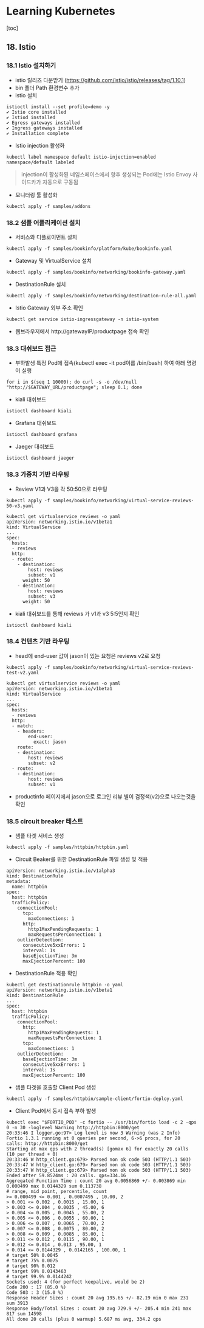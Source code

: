 # Learning Kubernetes

[toc]

##  18. Istio

### 18.1 Istio 설치하기

- istio 릴리즈 다운받기 (https://github.com/istio/istio/releases/tag/1.10.1)
- bin 폴더 Path 환경변수 추가 
- istio 설치
```{bash}
istioctl install --set profile=demo -y
✔ Istio core installed
✔ Istiod installed
✔ Egress gateways installed
✔ Ingress gateways installed
✔ Installation complete
```

- Istio injection 활성화
```{bash}
kubectl label namespace default istio-injection=enabled
namespace/default labeled
```
> injection이 활성화된 네임스페이스에서 향후 생성되는 Pod에는 Istio Envoy 사이드카가 자동으로 구동됨

- 모니터링 툴 활성화
 ```{bash}
kubectl apply -f samples/addons
 ```

### 18.2 샘플 어플리케이션 설치

- 서비스와 디플로이먼트 설치
```{bash}
kubectl apply -f samples/bookinfo/platform/kube/bookinfo.yaml
```

- Gateway 및 VirtualService 설치
```{bash}
kubectl apply -f samples/bookinfo/networking/bookinfo-gateway.yaml
```

- DestinationRule 설치
```{bash}
kubectl apply -f samples/bookinfo/networking/destination-rule-all.yaml
```

- Istio Gateway 외부 주소 확인
```{bash}
kubectl get service istio-ingressgateway -n istio-system
```

- 웹브라우저에서 http://gatewayIP/productpage 접속 확인


### 18.3 대쉬보드 접근

- 부하발생
특정 Pod에 접속(kubectl exec -it pod이름 /bin/bash) 하여 아래 명령어 실행
```
for i in $(seq 1 10000); do curl -s -o /dev/null "http://$GATEWAY_URL/productpage"; sleep 0.1; done
```

- kiali 대쉬보드
```{bash}
istioctl dashboard kiali
```

- Grafana 대쉬보드
```{bash}
istioctl dashboard grafana
```

- Jaeger 대쉬보드
```{bash}
istioctl dashboard jaeger
```

### 18.3 가중치 기반 라우팅 

- Review V1과 V3을 각 50:50으로 라우팅


```
kubectl apply -f samples/bookinfo/networking/virtual-service-reviews-50-v3.yaml

kubectl get virtualservice reviews -o yaml
apiVersion: networking.istio.io/v1beta1
kind: VirtualService
...
spec:
  hosts:
  - reviews
  http:
  - route:
    - destination:
        host: reviews
        subset: v1
      weight: 50
    - destination:
        host: reviews
        subset: v3
      weight: 50

```

- kiali 대쉬보드를 통해 reviews 가 v1과 v3 5:5인지 확인
```{bash}
istioctl dashboard kiali
```

### 18.4 컨텐츠 기반 라우팅

- head에 end-user 값이 jason이 있는 요청은 reviews v2로 요청

```
kubectl apply -f samples/bookinfo/networking/virtual-service-reviews-test-v2.yaml

kubectl get virtualservice reviews -o yaml
apiVersion: networking.istio.io/v1beta1
kind: VirtualService
...
spec:
  hosts:
  - reviews
  http:
  - match:
    - headers:
        end-user:
          exact: jason
    route:
    - destination:
        host: reviews
        subset: v2
  - route:
    - destination:
        host: reviews
        subset: v1

```

- productinfo 페이지에서 jason으로 로그인
리뷰 별이 검정색(v2)으로 나오는것을 확인


### 18.5 circuit breaker 테스트

- 샘플 타겟 서비스 생성

```
kubectl apply -f samples/httpbin/httpbin.yaml
```

- Circuit Beaker를 위한 DestinationRule 파일 생성 및 적용
```
apiVersion: networking.istio.io/v1alpha3
kind: DestinationRule
metadata:
  name: httpbin
spec:
  host: httpbin
  trafficPolicy:
    connectionPool:
      tcp:
        maxConnections: 1
      http:
        http1MaxPendingRequests: 1
        maxRequestsPerConnection: 1
    outlierDetection:
      consecutive5xxErrors: 1
      interval: 1s
      baseEjectionTime: 3m
      maxEjectionPercent: 100
```

- DestinationRule 적용 확인
```
kubectl get destinationrule httpbin -o yaml
apiVersion: networking.istio.io/v1beta1
kind: DestinationRule
...
spec:
  host: httpbin
  trafficPolicy:
    connectionPool:
      http:
        http1MaxPendingRequests: 1
        maxRequestsPerConnection: 1
      tcp:
        maxConnections: 1
    outlierDetection:
      baseEjectionTime: 3m
      consecutive5xxErrors: 1
      interval: 1s
      maxEjectionPercent: 100
```

- 샘플 타겟을 호출할 Client Pod 생성
```
kubectl apply -f samples/httpbin/sample-client/fortio-deploy.yaml
```

- Client Pod에서 동시 접속 부하 발생
```
kubectl exec "$FORTIO_POD" -c fortio -- /usr/bin/fortio load -c 2 -qps 0 -n 30 -loglevel Warning http://httpbin:8000/get
20:33:46 I logger.go:97> Log level is now 3 Warning (was 2 Info)
Fortio 1.3.1 running at 0 queries per second, 6->6 procs, for 20 calls: http://httpbin:8000/get
Starting at max qps with 2 thread(s) [gomax 6] for exactly 20 calls (10 per thread + 0)
20:33:46 W http_client.go:679> Parsed non ok code 503 (HTTP/1.1 503)
20:33:47 W http_client.go:679> Parsed non ok code 503 (HTTP/1.1 503)
20:33:47 W http_client.go:679> Parsed non ok code 503 (HTTP/1.1 503)
Ended after 59.8524ms : 20 calls. qps=334.16
Aggregated Function Time : count 20 avg 0.0056869 +/- 0.003869 min 0.000499 max 0.0144329 sum 0.113738
# range, mid point, percentile, count
>= 0.000499 <= 0.001 , 0.0007495 , 10.00, 2
> 0.001 <= 0.002 , 0.0015 , 15.00, 1
> 0.003 <= 0.004 , 0.0035 , 45.00, 6
> 0.004 <= 0.005 , 0.0045 , 55.00, 2
> 0.005 <= 0.006 , 0.0055 , 60.00, 1
> 0.006 <= 0.007 , 0.0065 , 70.00, 2
> 0.007 <= 0.008 , 0.0075 , 80.00, 2
> 0.008 <= 0.009 , 0.0085 , 85.00, 1
> 0.011 <= 0.012 , 0.0115 , 90.00, 1
> 0.012 <= 0.014 , 0.013 , 95.00, 1
> 0.014 <= 0.0144329 , 0.0142165 , 100.00, 1
# target 50% 0.0045
# target 75% 0.0075
# target 90% 0.012
# target 99% 0.0143463
# target 99.9% 0.0144242
Sockets used: 4 (for perfect keepalive, would be 2)
Code 200 : 17 (85.0 %)
Code 503 : 3 (15.0 %)
Response Header Sizes : count 20 avg 195.65 +/- 82.19 min 0 max 231 sum 3913
Response Body/Total Sizes : count 20 avg 729.9 +/- 205.4 min 241 max 817 sum 14598
All done 20 calls (plus 0 warmup) 5.687 ms avg, 334.2 qps
```